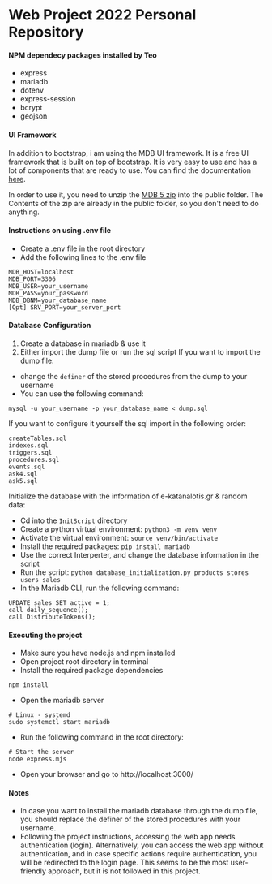 # Web Project 2022 Personal Repository

#### NPM dependecy packages installed by Teo
* express
* mariadb
* dotenv
* express-session
* bcrypt
* geojson

#### UI Framework
In addition to bootstrap, i am using the MDB UI framework.
It is a free UI framework that is built on top of bootstrap.
It is very easy to use and has a lot of components that are ready to use.
You can find the documentation [here](https://mdbootstrap.com/docs/standard/).

In order to use it, you need to unzip the [MDB 5 zip](https://mdbootstrap.com/docs/standard/getting-started/installation/)
into the public folder. The Contents of the zip are already in the public folder, so you don't need to do anything.

#### Instructions on using .env file
* Create a .env file in the root directory
* Add the following lines to the .env file
```
MDB_HOST=localhost
MDB_PORT=3306
MDB_USER=your_username
MDB_PASS=your_password
MDB_DBNM=your_database_name
[Opt] SRV_PORT=your_server_port
```
#### Database Configuration
1. Create a database in mariadb & use it
2. Either import the dump file or run the sql script
If you want to import the dump file:
  * change the `definer` of the stored procedures from the dump to your username
  * You can use the following command:
  ```
  mysql -u your_username -p your_database_name < dump.sql
  ```
If you want to configure it yourself the sql import in the following order:
```
createTables.sql
indexes.sql
triggers.sql
procedures.sql
events.sql
ask4.sql
ask5.sql
```
Initialize the database with the information of e-katanalotis.gr & random data:
  * Cd into the `InitScript` directory
  * Create a python virtual environment: `python3 -m venv venv`
  * Activate the virtual environment: `source venv/bin/activate`
  * Install the required packages: `pip install mariadb`
  * Use the correct Interperter, and change the database information in the script
  * Run the script: `python database_initialization.py products stores users sales`
  * In the Mariadb CLI, run the following command:
  ```
  UPDATE sales SET active = 1;
  call daily_sequence();
  call DistributeTokens();
  ```

#### Executing the project
* Make sure you have node.js and npm installed
* Open project root directory in terminal
* Install the required package dependencies
```
npm install
```
* Open the mariadb server
```
# Linux - systemd
sudo systemctl start mariadb
```
* Run the following command in the root directory:
```
# Start the server
node express.mjs
```
* Open your browser and go to http://localhost:3000/

#### Notes
* In case you want to install the mariadb database through the dump file, you should replace
the definer of the stored procedures with your username.
* Following the project instructions, accessing the web app needs authentication (login).
Alternatively, you can access the web app without authentication, and in case specific
actions require authentication, you will be redirected to the login page. This seems to be
the most user-friendly approach, but it is not followed in this project.
